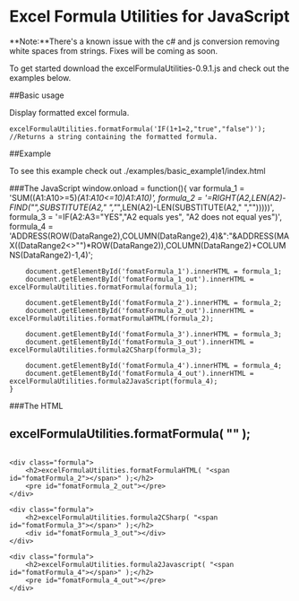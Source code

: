 # Excel Formula Utilities for JavaScript

**Note:**There's a known issue with the c# and js conversion removing white spaces from strings. Fixes will be coming as soon.

To get started download the excelFormulaUtilities-0.9.1.js and check out the examples below.
    
##Basic usage

Display formatted excel formula.  

    excelFormulaUtilities.formatFormula('IF(1+1=2,"true","false")'); //Returns a string containing the formatted formula.

##Example

To see this example check out ./examples/basic_example1/index.html

###The JavaScript
	window.onload = function(){
		var formula_1 = 'SUM((A1:A10>=5)*(A1:A10<=10)*A1:A10)',
			formula_2 = '=RIGHT(A2,LEN(A2)-FIND("*",SUBSTITUTE(A2," ","*",LEN(A2)-LEN(SUBSTITUTE(A2," ","")))))',
			formula_3 = '=IF(A2:A3="YES","A2 equals yes", "A2 does not equal yes")',
			formula_4 = 'ADDRESS(ROW(DataRange2),COLUMN(DataRange2),4)&":"&ADDRESS(MAX((DataRange2<>"")*ROW(DataRange2)),COLUMN(DataRange2)+COLUMNS(DataRange2)-1,4)';
		
		document.getElementById('fomatFormula_1').innerHTML = formula_1;
		document.getElementById('fomatFormula_1_out').innerHTML = excelFormulaUtilities.formatFormula(formula_1);
		
		document.getElementById('fomatFormula_2').innerHTML = formula_2;
		document.getElementById('fomatFormula_2_out').innerHTML = excelFormulaUtilities.formatFormulaHTML(formula_2);
		
		document.getElementById('fomatFormula_3').innerHTML = formula_3;
		document.getElementById('fomatFormula_3_out').innerHTML = excelFormulaUtilities.formula2CSharp(formula_3);
		
		document.getElementById('fomatFormula_4').innerHTML = formula_4;
		document.getElementById('fomatFormula_4_out').innerHTML = excelFormulaUtilities.formula2JavaScript(formula_4);
	}

###The HTML
	<div class="formula">
		<h2>excelFormulaUtilities.formatFormula( "<span id="fomatFormula_1"></span>" );</h2>
		<pre id="fomatFormula_1_out"></pre>
	</div>
	
	<div class="formula">
		<h2>excelFormulaUtilities.formatFormulaHTML( "<span id="fomatFormula_2"></span>" );</h2>
		<pre id="fomatFormula_2_out"></pre>
	</div>
	
	<div class="formula">
		<h2>excelFormulaUtilities.formula2CSharp( "<span id="fomatFormula_3"></span>" );</h2>
		<div id="fomatFormula_3_out"></div>
	</div>
	
	<div class="formula">
		<h2>excelFormulaUtilities.formula2Javascript( "<span id="fomatFormula_4"></span>" );</h2>
		<pre id="fomatFormula_4_out"></pre>
	</div>